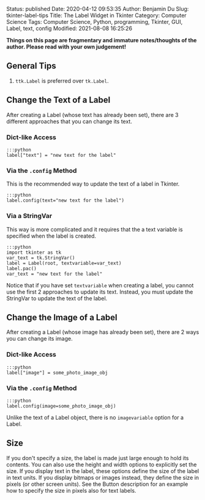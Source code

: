 Status: published
Date: 2020-04-12 09:53:35
Author: Benjamin Du
Slug: tkinter-label-tips
Title: The Label Widget in Tkinter
Category: Computer Science
Tags: Computer Science, Python, programming, Tkinter, GUI, Label, text, config
Modified: 2021-08-08 16:25:26

**Things on this page are fragmentary and immature notes/thoughts of the author. Please read with your own judgement!**

## General Tips

1. `ttk.Label` is preferred over `tk.Label`.

## Change the Text of a Label

After creating a Label (whose text has already been set),
there are 3 different approaches that you can change its text.

### Dict-like Access

    :::python
    label["text"] = "new text for the label"

### Via the `.config` Method

This is the recommended way to update the text of a label in Tkinter.

    :::python
    label.config(text="new text for the label")

### Via a StringVar

This way is more complicated 
and it requires that the a text variable is specified 
when the label is created.

    :::python
    import tkinter as tk
    var_text = tk.StringVar()
    label = Label(root, textvariable=var_text)
    label.pac()
    var_text = "new text for the label"

Notice that if you have set `textvariable`
when creating a label,
you cannot use the first 2 approaches to update its text.
Instead,
you must update the StringVar to update the text of the label.

## Change the Image of a Label

After creating a Label (whose image has already been set),
there are 2 ways you can change its image.

### Dict-like Access

    :::python
    label["image"] = some_photo_image_obj

### Via the `.config` Method

    :::python
    label.config(image=some_photo_image_obj)

Unlike the text of a Label object, 
there is no `imagevariable` option for a Label.

## Size 

If you don't specify a size, 
the label is made just large enough to hold its contents. 
You can also use the height and width options to explicitly set the size. 
If you display text in the label, these options define the size of the label in text units. 
If you display bitmaps or images instead, they define the size in pixels (or other screen units). 
See the Button description for an example how to specify the size in pixels also for text labels.
